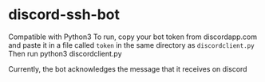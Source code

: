 # discord-ssh-bot
Compatible with Python3
To run, copy your bot token from discordapp.com and paste it in a file called ```token``` in the same directory as ```discordclient.py```
Then run python3 discordclient.py

Currently, the bot acknowledges the message that it receives on discord
